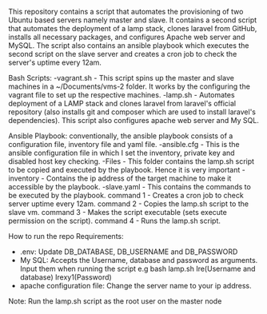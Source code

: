 This repository contains a script that automates the provisioning of two Ubuntu based servers namely master and slave.
It contains a second script that automates the deployment of a lamp stack, clones laravel from GitHub, installs all necessary packages, and configures Apache web server and MySQL.
The script also contains an ansible playbook which executes the second script on the slave server and creates a cron job to check the server's uptime every 12am.

Bash Scripts:
-vagrant.sh - This script spins up the master and slave machines in a ~/Documents/vms-2 folder. It works by the configuring the vagrant file to set up the respective machines.
-lamp.sh - Automates deployment of a LAMP stack and clones laravel from laravel's official repository (also installs git and composer which are used to install laravel's dependencies). This script also configures apache web server and My SQL.

Ansible Playbook: conventionally, the ansible playbook consists of a configuration file, inventory file and yaml file.
-ansible.cfg - This is the ansible configuration file in which I set the inventory, private key and disabled host key checking.
-Files - This folder contains the lamp.sh script to be copied and executed by the playbook. Hence it is very important
-inventory - Contains the ip address of the target machine to make it accessible by the playbook.
-slave.yaml - This contains the commands to be executed by the playbook.
command 1 - Creates a cron job to check server uptime every 12am.
command 2 - Copies the lamp.sh script to the slave vm.
command 3 - Makes the script executable (sets execute permission on the script).
command 4 - Runs the lamp.sh script.

How to run the repo
Requirements:
- .env:
Update DB_DATABASE, DB_USERNAME and DB_PASSWORD
- My SQL: 
Accepts the Username, database and password as arguments. Input them when running the script
e.g bash lamp.sh Ire(Username and database) Irexy1(Password)
- apache configuration file:
Change the server name to your ip address.

Note: Run the lamp.sh script as the root user on the master node